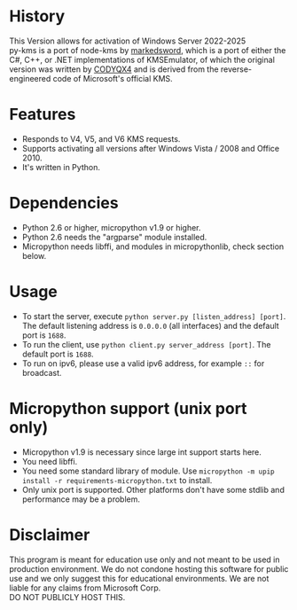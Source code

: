 # History
This Version allows for activation of Windows Server 2022-2025 <br>
py-kms is a port of node-kms by [markedsword](http://forums.mydigitallife.info/members/183074-markedsword), which is a port of either the C#, C++, or .NET implementations of KMSEmulator, of which the original version was written by [CODYQX4](http://forums.mydigitallife.info/members/89933-CODYQX4) and is derived from the reverse-engineered code of Microsoft's official KMS.

# Features
- Responds to V4, V5, and V6 KMS requests.
- Supports activating all versions after Windows Vista / 2008 and Office 2010.
- It's written in Python.

# Dependencies
- Python 2.6 or higher, micropython v1.9 or higher.
- Python 2.6 needs the "argparse" module installed.
- Micropython needs libffi, and modules in micropythonlib, check section below.

# Usage
- To start the server, execute `python server.py [listen_address] [port]`. The default listening address is `0.0.0.0` (all interfaces) and the default port is `1688`.
- To run the client, use `python client.py server_address [port]`. The default port is `1688`.
- To run on ipv6, please use a valid ipv6 address, for example `::` for broadcast.

# Micropython support (unix port only)
- Micropython v1.9 is necessary since large int support starts here.
- You need libffi.
- You need some standard library of module. Use `micropython -m upip install -r requirements-micropython.txt` to install.
- Only unix port is supported. Other platforms don't have some stdlib and performance may be a problem.

# Disclaimer
This program is meant for education use only and not meant to be used in production environment. We do not condone hosting this software for public use and we only suggest this for educational environments. We are not liable for any claims from Microsoft Corp.
<br> DO NOT PUBLICLY HOST THIS.
